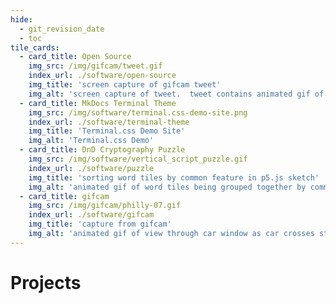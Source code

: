 ```yaml
---
hide:
  - git_revision_date
  - toc
tile_cards:
  - card_title: Open Source
    img_src: /img/gifcam/tweet.gif
    index_url: ./software/open-source
    img_title: 'screen capture of gifcam tweet'
    img_alt: 'screen capture of tweet.  tweet contains animated gif of spinning ceiling fan.  tweet author is ntno-dev'
  - card_title: MkDocs Terminal Theme
    img_src: /img/software/terminal.css-demo-site.png
    index_url: ./software/terminal-theme
    img_title: 'Terminal.css Demo Site'
    img_alt: 'Terminal.css Demo'
  - card_title: DnD Cryptography Puzzle
    img_src: /img/software/vertical_script_puzzle.gif
    index_url: ./software/puzzle
    img_title: 'sorting word tiles by common feature in p5.js sketch'
    img_alt: 'animated gif of word tiles being grouped together by common symbol feature'
  - card_title: gifcam
    img_src: /img/gifcam/philly-07.gif
    index_url: ./software/gifcam
    img_title: 'capture from gifcam'
    img_alt: 'animated gif of view through car window as car crosses street.  rain drops partially obscure view.  pedestrians cross the street in rain gear.'
---
```


# Projects
